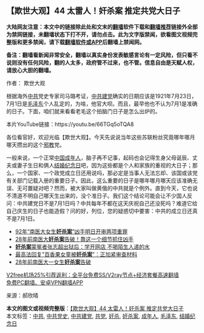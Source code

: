  <h2>【欺世大观】44 太雷人！奸杀案 推定共党大日子</h2> <p class="notice"><b>大陆网友注意：本文中的链接除此处和文末的<a href="https://github.com/bannedbook/fanqiang" >翻墙</a>软件下载和<a href="https://github.com/killgcd/justmysocks/blob/master/README.md">翻墙推荐</a>链接外全部为禁网链接，未翻墙状态下打不开，请勿点击。此为文字版禁闻，欲看图文视频完整版和更多禁闻，请下载<a href="https://github.com/bannedbook/fanqiang">翻墙软件或APP</a>后翻墙上禁闻网。</p><p>备注：翻墙看新闻非常安全，翻墙以真实身份发表敏感言论有一定风险，但只看不说则没有任何风险，翻的人太多，政府管不过来，也不管。信息自由是天赋人权，请放心大胆的翻墙。</b></p>  <div class="entry"> <p>作者： 欺世大观</p> <p id="summary">根据海外<a href="https://www.bannedbook.org/bnews/tag/%e4%b8%ad%e5%85%b1/" class="st_tag internal_tag" rel="tag" title="标签 中共 下的日志">中共</a>党史专家司马璐考证，<a href="https://www.bannedbook.org/bnews/tag/%E4%B8%AD%E5%85%B1%E5%BB%BA%E5%85%9A/" class="st_tag internal_tag" rel="tag" title="标签 中共建党 下的日志">中共建党</a>确实的日期应该是1921年7月23日，7月1日是<a href="https://www.bannedbook.org/bnews/tag/%e6%af%9b%e6%b3%bd%e4%b8%9c/" class="st_tag internal_tag" rel="tag" title="标签 毛泽东 下的日志">毛泽东</a>个人乱定的，为啥，他官大呗。而且，最早他也不认为7月1是准确的日子。下面，咱们就来看看老毛这个拍脑门日子是怎么出炉的。</p>  <p id="conimg"></p> <p></p>  <p>本片YouTube链接：https://youtu.be/66TGq5oTQA8</p> <p>各位看官好，欢迎光临【欺世大观】。今天先说说当年这些苏联粉丝究竟哪年哪月哪天攒出的这个<span class='wp_keywordlink'><a href="https://www.bannedbook.org/forum11/topic281.html" title="禁片：评中国共产党的邪教本质" target="_blank">邪教</a></span>党。</p>  <p>一般来说，一个正常<span class='wp_keywordlink_affiliate'><a href="https://www.bannedbook.org/" title="中国" target="_blank">中国</a></span><a href="https://www.bannedbook.org/bnews/tag/%E6%88%90%E5%B9%B4%E4%BA%BA/" class="st_tag internal_tag" rel="tag" title="标签 成年人 下的日志">成年人</a>，脑子再不记事，起码也会记得生身父母诞辰、丈夫或妻子生日和俩人<a href="https://www.bannedbook.org/bnews/tag/%E7%BB%93%E5%A9%9A%E7%BA%AA%E5%BF%B5%E6%97%A5/" class="st_tag internal_tag" rel="tag" title="标签 结婚纪念日 下的日志">结婚纪念日</a>吧，因为这些都是个人和家族的重视的大日子；那么，一个国家、一个政党成立日还用说吗，那必定是当事人无法忘却、该国或该党有关部门记载入册的重要日子。因此，这么重要的日子是哪年哪月哪天应该准确无误、无可置疑对吧？然而，被大家叫做黄俄的中共就是个例外。直到今天，它也说不清道不明自己哪天生出来的，没个准日子。我们这个结论可能会让不少国人反问：中共建党日不是7月1日吗？中共每年不都在这天庆祝自己还没死吗？难道它给自己庆生的日子也能造假？问的好，列位，您的疑惑切中要害：中共的成立日还真不是7月1日。</p> <ul class='op-related-articles' title='相关阅读'> <li><a href='https://www.bannedbook.org/bnews/baitai/20200915/1396769.html' target='_blank'>92年“南医大女生<b>奸杀案</b>”凶手明日开审两项重罪</a></li> <li><a href='https://www.bannedbook.org/bnews/comments/20200225/1368722.html' target='_blank'>28年前南医大<b>奸杀案</b>告破！靠这一个细节抓住凶手</a></li> <li><a href='https://www.bannedbook.org/bnews/baitai/20200706/1356411.html' target='_blank'><b>奸杀案</b>蒙冤者张志超出狱后：学开网店 不喝陌生人递的水</a></li> <li><a href='https://www.bannedbook.org/bnews/baitai/20200605/1340022.html' target='_blank'>最高法回复"百香果女童被<b>奸杀案</b>"：正加紧审查材料</a></li> <li><a href='https://www.bannedbook.org/bnews/baitai/20200224/1282797.html' target='_blank'>28年前南医大一女生<b>奸杀案</b>告破</a></li> </ul> <p class="texttj"> <a href="https://www.bannedbook.org/forum23/topic22702.html" target="_blank">V2free机场25%引荐返利：全平台免费SS/V2ray节点+经济套餐高速翻墙</a><br/> <a href="https://github.com/bannedbook/fanqiang/wiki/%E7%A6%81%E9%97%BB%E7%BD%91%E5%AE%89%E5%8D%93%E7%BF%BB%E5%A2%99%E6%96%B0%E9%97%BBAPP" target="_blank">免费PC翻墙、安卓VPN翻墙APP</a></p><p> 来源：郝欣晴 </p><a name='sharetosocial'></a>       <div><b>本文的图文或视频完整版</b>：<a href='https://www.bannedbook.org/bnews/comments/20201228/1456296.html'>【欺世大观】44 太雷人！奸杀案 推定共党大日子</a></div>  </div><!--END ENTRY--> <div class="postfooter"> <div>本文标签：<a href="https://www.bannedbook.org/bnews/tag/%e4%b8%ad%e5%85%b1/" rel="tag">中共</a>, <a href="https://www.bannedbook.org/bnews/tag/%E4%B8%AD%E5%85%B1%E5%85%9A%E5%8F%B2/" rel="tag">中共党史</a>, <a href="https://www.bannedbook.org/bnews/tag/%E4%B8%AD%E5%85%B1%E5%BB%BA%E5%85%9A/" rel="tag">中共建党</a>, <a href="https://www.bannedbook.org/bnews/tag/%E5%85%B1%E5%85%9A/" rel="tag">共党</a>, <a href="https://www.bannedbook.org/bnews/tag/%E5%A5%B8%E6%9D%80/" rel="tag">奸杀</a>, <a href="https://www.bannedbook.org/bnews/tag/%E5%A5%B8%E6%9D%80%E6%A1%88/" rel="tag">奸杀案</a>, <a href="https://www.bannedbook.org/bnews/tag/%E6%88%90%E5%B9%B4%E4%BA%BA/" rel="tag">成年人</a>, <a href="https://www.bannedbook.org/bnews/tag/%e6%af%9b%e6%b3%bd%e4%b8%9c/" rel="tag">毛泽东</a>, <a href="https://www.bannedbook.org/bnews/tag/%E7%BB%93%E5%A9%9A%E7%BA%AA%E5%BF%B5%E6%97%A5/" rel="tag">结婚纪念日</a></div>  </div><!--END POSTFOOTER--> 
